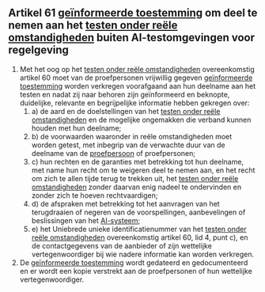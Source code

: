## Artikel 61 [geïnformeerde toestemming](a3.md#^infcon) om deel te nemen aan het [testen onder reële omstandigheden](a3.md#^testreel) buiten AI-testomgevingen voor regelgeving

1. Met het oog op het [testen onder reële omstandigheden](a3.md#^testreel) overeenkomstig artikel 60 moet van de proefpersonen vrijwillig gegeven [geïnformeerde toestemming](a3.md#^infcon) worden verkregen voorafgaand aan hun deelname aan het testen en nadat zij naar behoren zijn geïnformeerd en beknopte, duidelijke, relevante en begrijpelijke informatie hebben gekregen over:
	1. a) de aard en de doelstellingen van het [testen onder reële omstandigheden](a3.md#^testreel) en de mogelijke ongemakken die verband kunnen houden met hun deelname;
	2. b) de voorwaarden waaronder in reële omstandigheden moet worden getest, met inbegrip van de verwachte duur van de deelname van de [proefpersoon](a3.md#^proefp) of proefpersonen;
	3. c) hun rechten en de garanties met betrekking tot hun deelname, met name hun recht om te weigeren deel te nemen aan, en het recht om zich te allen tijde terug te trekken uit, het [testen onder reële omstandigheden](a3.md#^testreel) zonder daarvan enig nadeel te ondervinden en zonder zich te hoeven rechtvaardigen;
	4. d) de afspraken met betrekking tot het aanvragen van het terugdraaien of negeren van de voorspellingen, aanbevelingen of beslissingen van het [AI-systeem](a3.md#^ai-systeem);
	5. e) het Uniebrede unieke identificatienummer van het [testen onder reële omstandigheden](a3.md#^testreel) overeenkomstig artikel 60, lid 4, punt c), en de contactgegevens van de aanbieder of zijn wettelijke vertegenwoordiger bij wie nadere informatie kan worden verkregen.
2. De [geïnformeerde toestemming](a3.md#^infcon) wordt gedateerd en gedocumenteerd en er wordt een kopie verstrekt aan de proefpersonen of hun wettelijke vertegenwoordiger.